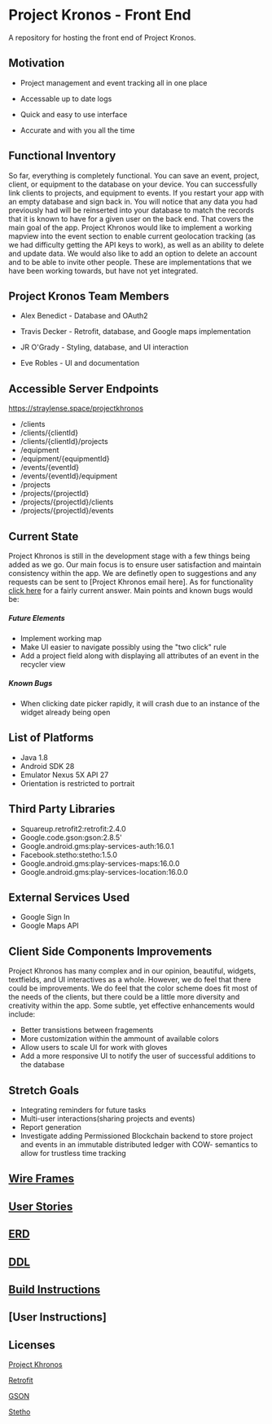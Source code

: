 # Project Kronos - Front End
A repository for hosting the front end of Project Kronos.

## Motivation
* Project management and event tracking all in one place

* Accessable up to date logs

* Quick and easy to use interface

* Accurate and with you all the time

<a name="function"></a>

## Functional Inventory
  So far, everything is completely functional. You can save an event, project, client, or equipment to the database on your device. You can successfully link clients to projects, and equipment to events. If you restart your app with an empty database and sign back in. You will notice that any data you had previously had will be reinserted into your database to match the records that it is known to have for a given user on the back end. That covers the main goal of the app. Project Khronos would like to implement a working mapview into the event section to enable current geolocation tracking (as we had difficulty getting the API keys to work), as well as an ability to delete and update data. We would also like to add an option to delete an account and to be able to invite other people. These are implementations that we have been working towards, but have not yet integrated. 

## Project Kronos Team Members
* Alex Benedict - Database and OAuth2 

* Travis Decker - Retrofit, database, and Google maps implementation

* JR O'Grady - Styling, database, and UI interaction

* Eve Robles - UI and documentation

## Accessible Server Endpoints
  https://straylense.space/projectkhronos
* /clients
* /clients/{clientId}
* /clients/{clientId}/projects
* /equipment
* /equipment/{equipmentId}
* /events/{eventId}
* /events/{eventId}/equipment
* /projects
* /projects/{projectId}
* /projects/{projectId}/clients
* /projects/{projectId}/events

## Current State
Project Khronos is still in the development stage with a few things being added as we go. Our main focus is to ensure user satisfaction and maintain consistency within the app. We are definetly open to suggestions and any requests can be sent to [Project Khronos email here]. As for functionality [click here](#function) for a fairly current answer. Main points and known bugs would be:

##### Future Elements
* Implement working map 
* Make UI easier to navigate possibly using the "two click" rule
* Add a project field along with displaying all attributes of an event in the recycler view

##### Known Bugs
* When clicking date picker rapidly, it will crash due to an instance of the widget already being open



## List of Platforms
* Java 1.8
* Android SDK 28
* Emulator Nexus 5X API 27
* Orientation is restricted to portrait

## Third Party Libraries
* Squareup.retrofit2:retrofit:2.4.0
* Google.code.gson:gson:2.8.5'
* Google.android.gms:play-services-auth:16.0.1
* Facebook.stetho:stetho:1.5.0
* Google.android.gms:play-services-maps:16.0.0
* Google.android.gms:play-services-location:16.0.0


## External Services Used
* Google Sign In
* Google Maps API

## Client Side Components Improvements
Project Khronos has many complex and in our opinion, beautiful, widgets, textfields, and UI interactives as a whole. However, we do feel that there could be improvements. We do feel that the color scheme does fit most of the needs of the clients, but there could be a little more diversity and creativity within the app. Some subtle, yet effective enhancements would include:

* Better transistions between fragements
* More customization within the ammount of available colors
* Allow users to scale UI for work with gloves
* Add a more responsive UI to notify the user of successful additions to the database

## Stretch Goals
* Integrating reminders for future tasks
* Multi-user interactions(sharing projects and events)
* Report generation
* Investigate adding Permissioned Blockchain backend to store project and events in an immutable distributed ledger with COW-    semantics to allow for trustless time tracking


  


## [Wire Frames](capstonewireframes.pdf)

## [User Stories](Userstory.pdf)

## [ERD](DetailedERD.pdf)

## [DDL](ddl.sql)
## [Build Instructions](Build2.pdf)

## [User Instructions]
  
## Licenses

[Project Khronos](LICENSE)

[Retrofit](Stetholicense.pdf)

[GSON](https://github.com/google/gson/blob/master/LICENSE)

[Stetho](https://github.com/facebook/stetho/blob/master/LICENSE)




